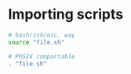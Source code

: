 # Importing scripts

```bash
# bash/zsh/etc. way
source "file.sh"

# POSIX compartable
. "file.sh"
```